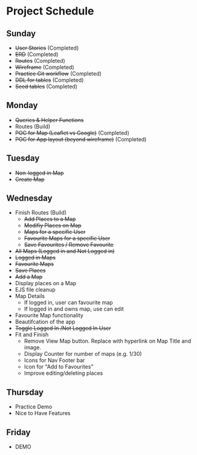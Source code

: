 # Project Schedule

## Sunday
- ~~User Stories~~ (Completed)
- ~~ERD~~ (Completed)
- ~~Routes~~ (Completed)
- ~~Wireframe~~ (Completed)
- ~~Practice Git workflow~~ (Completed)
- ~~DDL for tables~~ (Completed)
- ~~Seed tables~~ (Completed)

## Monday
- ~~Queries & Helper Functions~~
- Routes (Build)
- ~~POC for Map (Leaflet vs Google)~~ (Completed)
- ~~POC for App layout (beyond wireframe)~~ (Completed)

## Tuesday
- ~~Non-logged in Map~~
- ~~Create Map~~

## Wednesday
- Finish Routes (Build)
  - ~~Add Places to a Map~~
  - ~~Modifiy Places on Map~~
  - ~~Maps for a specific User~~
  - ~~Favourite Maps for a specific User~~
  - ~~Save Favourites / Remove Favourite~~
- ~~All Maps (Logged in and Not Logged in)~~
- ~~Logged in Maps~~
- ~~Favourite Maps~~
- ~~Save Places~~
- ~~Add a Map~~
- Display places on a Map
- EJS file cleanup
- Map Details
  - If logged in, user can favourite map
  - If logged in and owns map, use can edit
- Favourite Map functionality
- Beautifcation of the app
- ~~Toggle Logged In /Not Logged In User~~
- Fit and Finish
  - Remove View Map button. Replace with hyperlink on Map Title and image.
  - Display Counter for number of maps (e.g. 1/30)
  - Icons for Nav Footer bar
  - Icon for "Add to Favourites"
  - Improve editing/deleting places

## Thursday
- Practice Demo
- Nice to Have Features

## Friday
- DEMO
